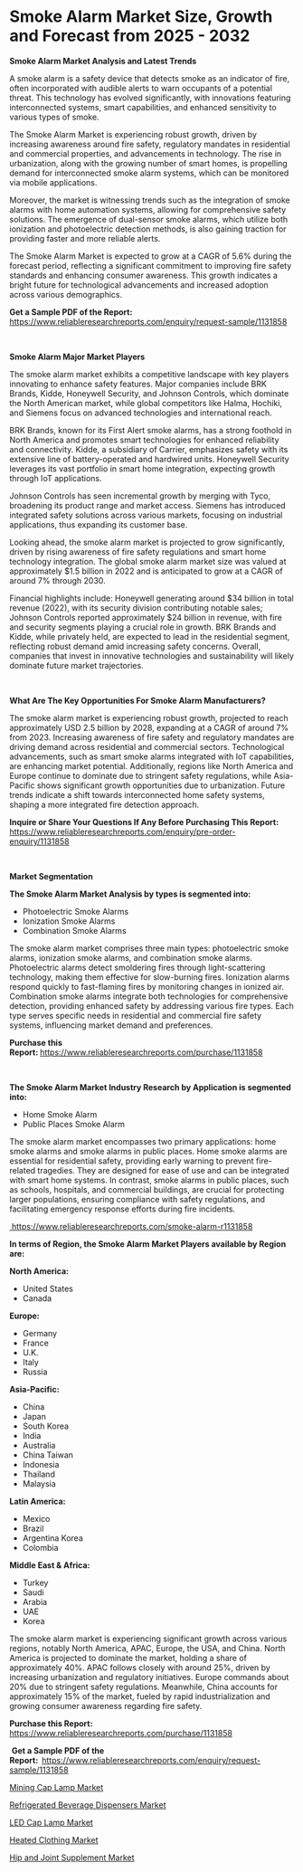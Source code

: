 <p><h1>Smoke Alarm Market Size, Growth and Forecast from 2025 - 2032</h1></p><p><strong>Smoke Alarm Market Analysis and Latest Trends</strong></p>
<p><p>A smoke alarm is a safety device that detects smoke as an indicator of fire, often incorporated with audible alerts to warn occupants of a potential threat. This technology has evolved significantly, with innovations featuring interconnected systems, smart capabilities, and enhanced sensitivity to various types of smoke.</p><p>The Smoke Alarm Market is experiencing robust growth, driven by increasing awareness around fire safety, regulatory mandates in residential and commercial properties, and advancements in technology. The rise in urbanization, along with the growing number of smart homes, is propelling demand for interconnected smoke alarm systems, which can be monitored via mobile applications. </p><p>Moreover, the market is witnessing trends such as the integration of smoke alarms with home automation systems, allowing for comprehensive safety solutions. The emergence of dual-sensor smoke alarms, which utilize both ionization and photoelectric detection methods, is also gaining traction for providing faster and more reliable alerts.</p><p>The Smoke Alarm Market is expected to grow at a CAGR of 5.6% during the forecast period, reflecting a significant commitment to improving fire safety standards and enhancing consumer awareness. This growth indicates a bright future for technological advancements and increased adoption across various demographics.</p></p>
<p><strong>Get a Sample PDF of the Report:&nbsp;</strong> <a href="https://www.reliableresearchreports.com/enquiry/request-sample/1131858?utm_campaign=32&utm_medium=2&utm_source=Github&utm_content=ia&utm_term=07022025&utm_id=smoke-alarm">https://www.reliableresearchreports.com/enquiry/request-sample/1131858</a></p>
<p>&nbsp;</p>
<p><strong>Smoke Alarm Major Market Players</strong></p>
<p><p>The smoke alarm market exhibits a competitive landscape with key players innovating to enhance safety features. Major companies include BRK Brands, Kidde, Honeywell Security, and Johnson Controls, which dominate the North American market, while global competitors like Halma, Hochiki, and Siemens focus on advanced technologies and international reach.</p><p>BRK Brands, known for its First Alert smoke alarms, has a strong foothold in North America and promotes smart technologies for enhanced reliability and connectivity. Kidde, a subsidiary of Carrier, emphasizes safety with its extensive line of battery-operated and hardwired units. Honeywell Security leverages its vast portfolio in smart home integration, expecting growth through IoT applications.</p><p>Johnson Controls has seen incremental growth by merging with Tyco, broadening its product range and market access. Siemens has introduced integrated safety solutions across various markets, focusing on industrial applications, thus expanding its customer base. </p><p>Looking ahead, the smoke alarm market is projected to grow significantly, driven by rising awareness of fire safety regulations and smart home technology integration. The global smoke alarm market size was valued at approximately $1.5 billion in 2022 and is anticipated to grow at a CAGR of around 7% through 2030.</p><p>Financial highlights include: Honeywell generating around $34 billion in total revenue (2022), with its security division contributing notable sales; Johnson Controls reported approximately $24 billion in revenue, with fire and security segments playing a crucial role in growth. BRK Brands and Kidde, while privately held, are expected to lead in the residential segment, reflecting robust demand amid increasing safety concerns. Overall, companies that invest in innovative technologies and sustainability will likely dominate future market trajectories.</p></p>
<p>&nbsp;</p>
<p><strong>What Are The Key Opportunities For Smoke Alarm Manufacturers?</strong></p>
<p><p>The smoke alarm market is experiencing robust growth, projected to reach approximately USD 2.5 billion by 2028, expanding at a CAGR of around 7% from 2023. Increasing awareness of fire safety and regulatory mandates are driving demand across residential and commercial sectors. Technological advancements, such as smart smoke alarms integrated with IoT capabilities, are enhancing market potential. Additionally, regions like North America and Europe continue to dominate due to stringent safety regulations, while Asia-Pacific shows significant growth opportunities due to urbanization. Future trends indicate a shift towards interconnected home safety systems, shaping a more integrated fire detection approach.</p></p>
<p><strong>Inquire or Share Your Questions If Any Before Purchasing This Report:</strong> <a href="https://www.reliableresearchreports.com/enquiry/pre-order-enquiry/1131858?utm_campaign=32&utm_medium=2&utm_source=Github&utm_content=ia&utm_term=07022025&utm_id=smoke-alarm">https://www.reliableresearchreports.com/enquiry/pre-order-enquiry/1131858</a></p>
<p>&nbsp;</p>
<p><strong>Market Segmentation</strong></p>
<p><strong>The Smoke Alarm Market Analysis by types is segmented into:</strong></p>
<p><ul><li>Photoelectric Smoke Alarms</li><li>Ionization Smoke Alarms</li><li>Combination Smoke Alarms</li></ul></p>
<p><p>The smoke alarm market comprises three main types: photoelectric smoke alarms, ionization smoke alarms, and combination smoke alarms. Photoelectric alarms detect smoldering fires through light-scattering technology, making them effective for slow-burning fires. Ionization alarms respond quickly to fast-flaming fires by monitoring changes in ionized air. Combination smoke alarms integrate both technologies for comprehensive detection, providing enhanced safety by addressing various fire types. Each type serves specific needs in residential and commercial fire safety systems, influencing market demand and preferences.</p></p>
<p><strong>Purchase this Report:&nbsp;</strong><a href="https://www.reliableresearchreports.com/purchase/1131858?utm_campaign=32&utm_medium=2&utm_source=Github&utm_content=ia&utm_term=07022025&utm_id=smoke-alarm">https://www.reliableresearchreports.com/purchase/1131858</a></p>
<p>&nbsp;</p>
<p><strong>The Smoke Alarm Market Industry Research by Application is segmented into:</strong></p>
<p><ul><li>Home Smoke Alarm</li><li>Public Places Smoke Alarm</li></ul></p>
<p><p>The smoke alarm market encompasses two primary applications: home smoke alarms and smoke alarms in public places. Home smoke alarms are essential for residential safety, providing early warning to prevent fire-related tragedies. They are designed for ease of use and can be integrated with smart home systems. In contrast, smoke alarms in public places, such as schools, hospitals, and commercial buildings, are crucial for protecting larger populations, ensuring compliance with safety regulations, and facilitating emergency response efforts during fire incidents.</p></p>
<p><a href="https://www.reliableresearchreports.com/smoke-alarm-r1131858?utm_campaign=32&utm_medium=2&utm_source=Github&utm_content=ia&utm_term=07022025&utm_id=smoke-alarm">&nbsp;https://www.reliableresearchreports.com/smoke-alarm-r1131858</a></p>
<p><strong>In terms of Region, the Smoke Alarm Market Players available by Region are:</strong></p>
<p>
    <p> <strong> North America: </strong>
        <ul>
            <li>United States</li>
            <li>Canada</li>
        </ul>
        </p> 
    <p> <strong> Europe: </strong>
        <ul>
            <li>Germany</li>
            <li>France</li>
            <li>U.K.</li>
            <li>Italy</li>
            <li>Russia</li>
        </ul>
        </p> 
    <p> <strong> Asia-Pacific: </strong>
        <ul>
            <li>China</li>
            <li>Japan</li>
            <li>South Korea</li>
            <li>India</li>
            <li>Australia</li>
            <li>China Taiwan</li>
            <li>Indonesia</li>
            <li>Thailand</li>
            <li>Malaysia</li>
        </ul>
        </p> 
    <p> <strong> Latin America: </strong>
        <ul>
            <li>Mexico</li>
            <li>Brazil</li>
            <li>Argentina Korea</li>
            <li>Colombia</li>
        </ul>
        </p> 
    <p> <strong> Middle East & Africa: </strong>
        <ul>
            <li>Turkey</li>
            <li>Saudi</li>
            <li>Arabia</li>
            <li>UAE</li>
            <li>Korea</li>
        </ul>
    </p>
    </p>
<p><p>The smoke alarm market is experiencing significant growth across various regions, notably North America, APAC, Europe, the USA, and China. North America is projected to dominate the market, holding a share of approximately 40%. APAC follows closely with around 25%, driven by increasing urbanization and regulatory initiatives. Europe commands about 20% due to stringent safety regulations. Meanwhile, China accounts for approximately 15% of the market, fueled by rapid industrialization and growing consumer awareness regarding fire safety.</p></p>
<p><strong>Purchase this Report: </strong><a href="https://www.reliableresearchreports.com/purchase/1131858?utm_campaign=32&utm_medium=2&utm_source=Github&utm_content=ia&utm_term=07022025&utm_id=smoke-alarm">https://www.reliableresearchreports.com/purchase/1131858</a></p>
<p>&nbsp;<strong>Get a Sample PDF of the Report:&nbsp;&nbsp;</strong><a href="https://www.reliableresearchreports.com/enquiry/request-sample/1131858?utm_campaign=32&utm_medium=2&utm_source=Github&utm_content=ia&utm_term=07022025&utm_id=smoke-alarm">https://www.reliableresearchreports.com/enquiry/request-sample/1131858</a></p>
<p><strong></strong></p>
<p><p><a href="https://github.com/tashipmhuiri/Market-Research-Report-List-1/blob/main/mining-cap-lamp-market.md?utm_campaign=32&utm_medium=2&utm_source=Github&utm_content=ia&utm_term=07022025&utm_id=smoke-alarm">Mining Cap Lamp Market</a></p><p><a href="https://github.com/akrachveslov/Market-Research-Report-List-1/blob/main/refrigerated-beverage-dispensers-market.md?utm_campaign=32&utm_medium=2&utm_source=Github&utm_content=ia&utm_term=07022025&utm_id=smoke-alarm">Refrigerated Beverage Dispensers Market</a></p><p><a href="https://github.com/adyawafurber1/Market-Research-Report-List-1/blob/main/led-cap-lamp-market.md?utm_campaign=32&utm_medium=2&utm_source=Github&utm_content=ia&utm_term=07022025&utm_id=smoke-alarm">LED Cap Lamp Market</a></p><p><a href="https://github.com/lynlynyusay/Market-Research-Report-List-1/blob/main/heated-clothing-market.md?utm_campaign=32&utm_medium=2&utm_source=Github&utm_content=ia&utm_term=07022025&utm_id=smoke-alarm">Heated Clothing Market</a></p><p><a href="https://github.com/balapopepi/Market-Research-Report-List-1/blob/main/hip-and-joint-supplement-market.md?utm_campaign=32&utm_medium=2&utm_source=Github&utm_content=ia&utm_term=07022025&utm_id=smoke-alarm">Hip and Joint Supplement Market</a></p></p>